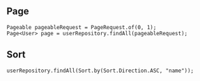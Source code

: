 ## Page

```
Pageable pageableRequest = PageRequest.of(0, 1);
Page<User> page = userRepository.findAll(pageableRequest);
```

## Sort

```
userRepository.findAll(Sort.by(Sort.Direction.ASC, "name"));
```

